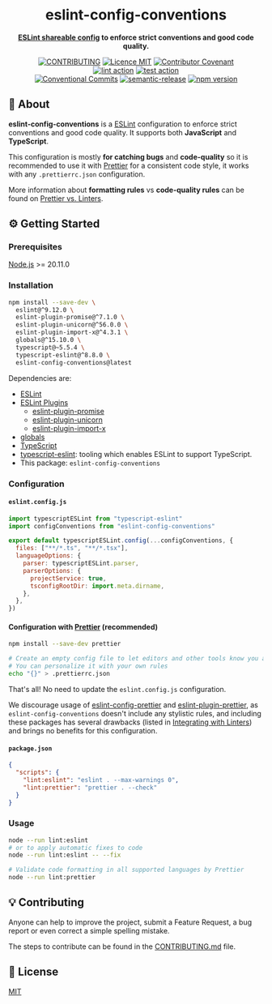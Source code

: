 <h1 align="center">eslint-config-conventions</h1>

<p align="center">
  <strong><a href="https://eslint.org/docs/developer-guide/shareable-configs">ESLint shareable config</a> to enforce strict conventions and good code quality.</strong>
</p>

<p align="center">
  <a href="./CONTRIBUTING.md"><img src="https://img.shields.io/badge/PRs-welcome-brightgreen.svg?style=flat" alt="CONTRIBUTING" /></a>
  <a href="./LICENSE"><img src="https://img.shields.io/badge/licence-MIT-blue.svg" alt="Licence MIT"/></a>
  <a href="./CODE_OF_CONDUCT.md"><img src="https://img.shields.io/badge/Contributor%20Covenant-v2.0%20adopted-ff69b4.svg" alt="Contributor Covenant" /></a>
  <br />
  <a href="https://github.com/theoludwig/eslint-config-conventions/actions/workflows/lint.yml"><img src="https://github.com/theoludwig/eslint-config-conventions/actions/workflows/lint.yml/badge.svg?branch=develop" alt="lint action" /></a>
  <a href="https://github.com/theoludwig/eslint-config-conventions/actions/workflows/test.yml"><img src="https://github.com/theoludwig/eslint-config-conventions/actions/workflows/test.yml/badge.svg?branch=develop" alt="test action" /></a>
  <br />
  <a href="https://conventionalcommits.org"><img src="https://img.shields.io/badge/Conventional%20Commits-1.0.0-yellow.svg" alt="Conventional Commits" /></a>
  <a href="https://github.com/semantic-release/semantic-release"><img src="https://img.shields.io/badge/%20%20%F0%9F%93%A6%F0%9F%9A%80-semantic--release-e10079.svg" alt="semantic-release" /></a>
  <a href="https://www.npmjs.com/package/eslint-config-conventions"><img src="https://img.shields.io/npm/v/eslint-config-conventions.svg" alt="npm version"></a>
</p>

## 📜 About

**eslint-config-conventions** is a [ESLint](https://eslint.org) configuration to enforce strict conventions and good code quality. It supports both **JavaScript** and **TypeScript**.

This configuration is mostly **for catching bugs** and **code-quality** so it is recommended to use it with [Prettier](https://prettier.io/) for a consistent code style, it works with any `.prettierrc.json` configuration.

More information about **formatting rules** vs **code-quality rules** can be found on [Prettier vs. Linters](https://prettier.io/docs/en/comparison.html).

## ⚙️ Getting Started

### Prerequisites

[Node.js](https://nodejs.org/) >= 20.11.0

### Installation

```sh
npm install --save-dev \
  eslint@^9.12.0 \
  eslint-plugin-promise@^7.1.0 \
  eslint-plugin-unicorn@^56.0.0 \
  eslint-plugin-import-x@^4.3.1 \
  globals@^15.10.0 \
  typescript@~5.5.4 \
  typescript-eslint@^8.8.0 \
  eslint-config-conventions@latest
```

Dependencies are:

- [ESLint](https://github.com/eslint/eslint)
- [ESLint Plugins](https://eslint.org/docs/user-guide/configuring/plugins)
  - [eslint-plugin-promise](https://github.com/xjamundx/eslint-plugin-promise)
  - [eslint-plugin-unicorn](https://github.com/sindresorhus/eslint-plugin-unicorn)
  - [eslint-plugin-import-x](https://github.com/un-ts/eslint-plugin-import-x)
- [globals](https://github.com/sindresorhus/globals)
- [TypeScript](https://github.com/Microsoft/TypeScript)
- [typescript-eslint](https://github.com/typescript-eslint/typescript-eslint): tooling which enables ESLint to support TypeScript.
- This package: `eslint-config-conventions`

### Configuration

#### `eslint.config.js`

```js
import typescriptESLint from "typescript-eslint"
import configConventions from "eslint-config-conventions"

export default typescriptESLint.config(...configConventions, {
  files: ["**/*.ts", "**/*.tsx"],
  languageOptions: {
    parser: typescriptESLint.parser,
    parserOptions: {
      projectService: true,
      tsconfigRootDir: import.meta.dirname,
    },
  },
})
```

#### Configuration with [Prettier](https://prettier.io/) (recommended)

```sh
npm install --save-dev prettier

# Create an empty config file to let editors and other tools know you are using Prettier
# You can personalize it with your own rules
echo "{}" > .prettierrc.json
```

That's all! No need to update the `eslint.config.js` configuration.

We discourage usage of [eslint-config-prettier](https://github.com/prettier/eslint-config-prettier) and [eslint-plugin-prettier](https://github.com/prettier/eslint-plugin-prettier), as `eslint-config-conventions` doesn't include any stylistic rules, and including these packages has several drawbacks (listed in [Integrating with Linters](https://prettier.io/docs/en/integrating-with-linters.html)) and brings no benefits for this configuration.

#### `package.json`

```json
{
  "scripts": {
    "lint:eslint": "eslint . --max-warnings 0",
    "lint:prettier": "prettier . --check"
  }
}
```

### Usage

```sh
node --run lint:eslint
# or to apply automatic fixes to code
node --run lint:eslint -- --fix

# Validate code formatting in all supported languages by Prettier
node --run lint:prettier
```

## 💡 Contributing

Anyone can help to improve the project, submit a Feature Request, a bug report or even correct a simple spelling mistake.

The steps to contribute can be found in the [CONTRIBUTING.md](./CONTRIBUTING.md) file.

## 📄 License

[MIT](./LICENSE)
